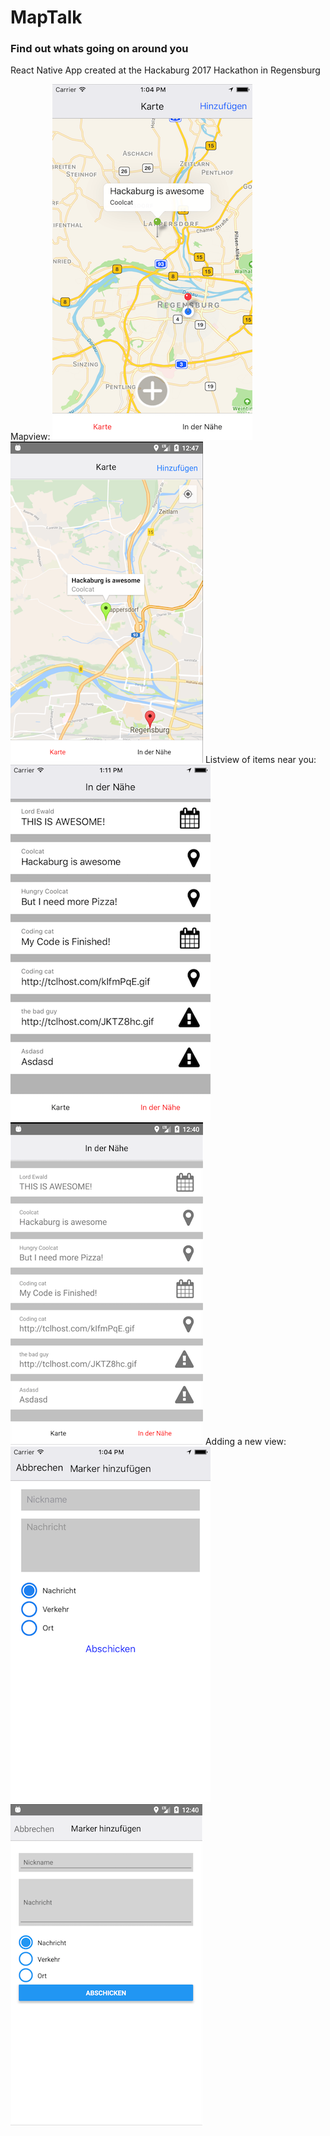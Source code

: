 # MapTalk
### Find out whats going on around you

React Native App created at the Hackaburg 2017 Hackathon in Regensburg

Mapview:
![Overview1](./Screenshots/iOS/overview.png?raw=true) ![Overview2](./Screenshots/android/overview.png?raw=true)
Listview of items near you:
![Near1](./Screenshots/iOS/near.png?raw=true) ![Near2](./Screenshots/android/near.png?raw=true)
Adding a new view:
![Post1](./Screenshots/iOS/post.png?raw=true) ![Post2](./Screenshots/android/post.png?raw=true)
